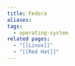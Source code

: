 ```yaml
---
title: Fedora
aliases: 
tags:
  - operating-system
related pages:
  - "[[Linux]]"
  - "[[Red Hat]]"
---
```

